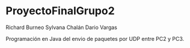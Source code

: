 # ProyectoFinalGrupo2

Richard Burneo
Sylvana Chalán
Dario Vargas

Programación en Java del envio de paquetes por UDP entre PC2 y PC3.
